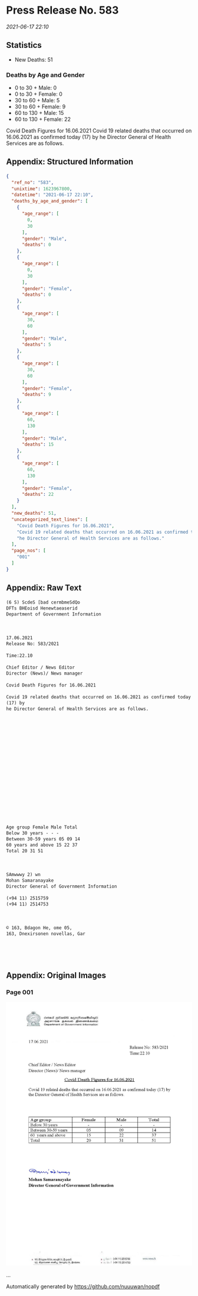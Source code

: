 
# Press Release No. 583
*2021-06-17 22:10*
## Statistics
* New Deaths: 51
### Deaths by Age and Gender
* 0 to 30 + Male: 0
* 0 to 30 + Female: 0
* 30 to 60 + Male: 5
* 30 to 60 + Female: 9
* 60 to 130 + Male: 15
* 60 to 130 + Female: 22


Covid Death Figures for 16.06.2021
Covid 19 related deaths that occurred on 16.06.2021 as confirmed today (17) by
he Director General of Health Services are as follows.

## Appendix: Structured Information
```json
{
  "ref_no": "583",
  "unixtime": 1623967800,
  "datetime": "2021-06-17 22:10",
  "deaths_by_age_and_gender": [
    {
      "age_range": [
        0,
        30
      ],
      "gender": "Male",
      "deaths": 0
    },
    {
      "age_range": [
        0,
        30
      ],
      "gender": "Female",
      "deaths": 0
    },
    {
      "age_range": [
        30,
        60
      ],
      "gender": "Male",
      "deaths": 5
    },
    {
      "age_range": [
        30,
        60
      ],
      "gender": "Female",
      "deaths": 9
    },
    {
      "age_range": [
        60,
        130
      ],
      "gender": "Male",
      "deaths": 15
    },
    {
      "age_range": [
        60,
        130
      ],
      "gender": "Female",
      "deaths": 22
    }
  ],
  "new_deaths": 51,
  "uncategorized_text_lines": [
    "Covid Death Figures for 16.06.2021",
    "Covid 19 related deaths that occurred on 16.06.2021 as confirmed today (17) by",
    "he Director General of Health Services are as follows."
  ],
  "page_nos": [
    "001"
  ]
}
```

## Appendix: Raw Text
```text
(6 S) ScdeS [bad cermbmeSdQo
DFTs BHEoisd Henewtaeaserid
Department of Government Information

 

17.06.2021
Release No: 583/2021

Time:22.10

Chief Editor / News Editor
Director (News)/ News manager

Covid Death Figures for 16.06.2021

Covid 19 related deaths that occurred on 16.06.2021 as confirmed today (17) by
he Director General of Health Services are as follows.

 

 

 

 

 

 

 

 

 

Age group Female Male Total
Below 30 years - - -
Between 30-59 years 05 09 14
60 years and above 15 22 37
Total 20 31 51

 

SAmwwwy 2) wn
Mohan Samaranayake
Director General of Government Information

(+94 11) 2515759
(+94 11) 2514753

 

© 163, Bdagon He, ome 05,
163, Dnexirsonen novellas, Gar

 

 

```

## Appendix: Original Images

### Page 001

![page_no](https://raw.githubusercontent.com/nuuuwan/nopdf_data/main/nopdf.dgigovlk.ref583.page001.jpeg)
        

...

Automatically generated by https://github.com/nuuuwan/nopdf

    
    